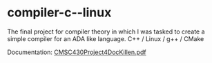 # compiler-c--linux
The final project for compiler theory in which I was tasked to create a simple compiler for an ADA like language. C++ / Linux / g++ / CMake

Documentation: [CMSC430Project4DocKillen.pdf](https://github.com/JeffreyKillen/compiler-c--linux/files/7986639/CMSC430Project4DocKillen.pdf)
